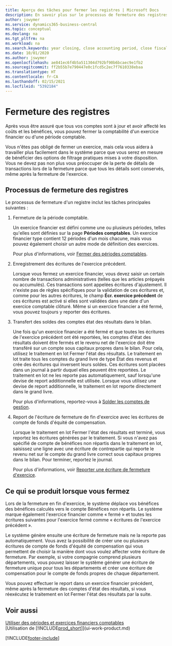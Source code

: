```yaml
---
title: Aperçu des tâches pour fermer les registres | Microsoft Docs
description: En savoir plus sur le processus de fermeture des registres d'un exercice financier ou d'une période fiscale, et ce qui a lieu après la fermeture, à la fin d'un exercice.
author: jswymer
ms.service: dynamics365-business-central
ms.topic: conceptual
ms.devlang: na
ms.tgt_pltfrm: na
ms.workload: na
ms.search.keywords: year closing, close accounting period, close fiscal year, bank account detailed trial balance
ms.date: 10/01/2020
ms.author: jswymer
ms.openlocfilehash: ae841ec6f4b5a511304d792bf90b6bcaec9e1fb2
ms.sourcegitcommit: ff2b55b7e790447e0c1fcd5c2ec7f7610338ebaa
ms.translationtype: HT
ms.contentlocale: fr-CA
ms.lasthandoff: 02/15/2021
ms.locfileid: "5392184"
---
```

# <a name="closing-the-books"></a>Fermeture des registres
Après vous être assuré que tous vos comptes sont à jour et avoir affecté les coûts et les bénéfices, vous pouvez fermer la comptabilité d'un exercice financier ou d'une période comptable.

Vous n'êtes pas obligé de fermer un exercice, mais cela vous aidera à travailler plus facilement dans le système parce que vous serez en mesure de bénéficier des options de filtrage pratiques mises à votre disposition. Vous ne devez pas non plus vous préoccuper de la perte de détails de transactions lors de la fermeture parce que tous les détails sont conservés, même après la fermeture de l'exercice.

## <a name="closing-book-process"></a>Processus de fermeture des registres
Le processus de fermeture d'un registre inclut les tâches principales suivantes :

1. Fermeture de la période comptable.

    Un exercice financier est défini comme une ou plusieurs périodes, telles qu'elles sont définies sur la page **Périodes comptables**. Un exercice financier type contient 12 périodes d'un mois chacune, mais vous pouvez également choisir un autre mode de définition des exercices.

    Pour plus d'informations, voir [Fermer des périodes comptables](year-close-account-periods.md).
2. Enregistrement des écritures de l'exercice précédent.

    Lorsque vous fermez un exercice financier, vous devez saisir un certain nombre de transactions administratives (telles que les articles prépayés ou accumulés). Ces transactions sont appelées écritures d'ajustement. Il n'existe pas de règles spécifiques pour la validation de ces écritures et, comme pour les autres écritures, le champ **Écr. exercice précédent** de ces écritures est activé si elles sont validées dans une date d'un exercice comptable clôturé. Même si un exercice financier a été fermé, vous pouvez toujours y reporter des écritures.
3. Transfert des soldes des comptes état des résultats dans le bilan.

    Une fois qu'un exercice financier a été fermé et que toutes les écritures de l'exercice précédent ont été reportées, les comptes d'état des résultats doivent être fermés et le revenu net de l'exercice doit être transféré sur un compte sous capitaux propres dans le bilan. Pour cela, utilisez le traitement en lot Fermer l'état des résultats. Le traitement en lot traite tous les comptes du grand livre de type État des revenus et crée des écritures qui inversent leurs soldes. Ces écritures sont placées dans un journal à partir duquel elles peuvent être reportées. Le traitement en lot ne les reporte pas automatiquement, sauf lorsqu'une devise de report additionnelle est utilisée. Lorsque vous utilisez une devise de report additionnelle, le traitement en lot reporte directement dans le grand livre.

    Pour plus d'informations, reportez-vous à [Solder les comptes de gestion](year-close-income-statement.md).
4. Report de l'écriture de fermeture de fin d'exercice avec les écritures de compte de fonds d'équité de compensation.

    Lorsque le traitement en lot Fermer l'état des résultats est terminé, vous reportez les écritures générées par le traitement. Si vous n'avez pas spécifié de compte de bénéfices non répartis dans le traitement en lot, saisissez une ligne avec une écriture de contrepartie qui reporte le revenu net sur le compte du grand livre correct sous capitaux propres dans le bilan. Pour terminer, reportez le journal.

    Pour plus d'informations, voir [Reporter une écriture de fermeture d'exercice](year-how-post-year-end-close-entry.md).

## <a name="what-happens-when-you-close"></a>Ce qui se produit lorsque vous fermez
Lors de la fermeture en fin d'exercice, le système déplace vos bénéfices des bénéfices calculés vers le compte Bénéfices non répartis. Le système marque également l'exercice financier comme « fermé » et toutes les écritures suivantes pour l'exercice fermé comme « écritures de l'exercice précédent ».

Le système génère ensuite une écriture de fermeture mais ne la reporte pas automatiquement. Vous avez la possibilité de créer une ou plusieurs écritures de compte de fonds d'équité de compensation qui vous permettent de choisir la manière dont vous voulez affecter votre écriture de fermeture. Par exemple, si votre compagnie comprend plusieurs départements, vous pouvez laisser le système générer une écriture de fermeture unique pour tous les départements et créer une écriture de compensation pour le compte de fonds propres de chaque département.

Vous pouvez effectuer le report dans un exercice financier précédent, même après la fermeture des comptes d'état des résultats, si vous réexécutez le traitement en lot Fermer l'état des résultats par la suite.

## <a name="see-also"></a>Voir aussi

[Utiliser des périodes et exercices financiers comptables](finance-accounting-periods-and-fiscal-years.md)  
[Utilisation de [!INCLUDE[prod_short](includes/prod_short.md)]](ui-work-product.md)


[!INCLUDE[footer-include](includes/footer-banner.md)]